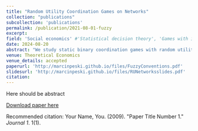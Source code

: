 ```yaml
---
title: "Random Utility Coordination Games on Networks"
collection: "publications"
subcollection: 'publications'
permalink: /publication/2021-08-01-fuzzy
excerpt: 
field: 'Social economics' #'Statistical decision theory', 'Games with incomplete information', 'Dynamic Games', 'Social economics'
date: 2024-08-20
abstract: "We study static binary coordination games with random utility played on networks. In equilibrium, each agent chooses an action only if a fraction of her neighbors with the same action is higher than a agent-specific i.i.d. threshold. A fuzzy convention x is a profile where (almost) all agents choose the high action if their threshold is smaller than x and low action otherwise. The random-utility (RU) dominant outcome x^{*} is a maximizer of an integral of the distribution of thresholds. The definition generalizes Harsanyi and Selten (1988)'s risk dominance to coordination games with random utility. We show that, on each sufficiently large and fine network, there is an equilibrium that is a fuzzy convention x^{*}. On some networks, including a city network, all equilibria are fuzzy conventions x^{*}. Finally, fuzzy conventions x^{*} are the only behavior that is robust to misspecification of the network structure."
venue: Theoretical Economics
venue_details: accepted
paperurl: 'http://marcinpeski.github.io/files/FuzzyConventions.pdf'
slidesurl: 'http://marcinpeski.github.io/files/RUNetworksslides.pdf'
citation: 
---
```

Here should be abstract

[Download paper here](http://academicpages.github.io/files/paper1.pdf)

Recommended citation: Your Name, You. (2009). "Paper Title Number 1." <i>Journal 1</i>. 1(1).